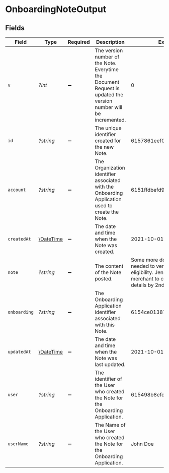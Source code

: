 # OnboardingNoteOutput


## Fields

| Field                                                                                                                                    | Type                                                                                                                                     | Required                                                                                                                                 | Description                                                                                                                              | Example                                                                                                                                  |
| ---------------------------------------------------------------------------------------------------------------------------------------- | ---------------------------------------------------------------------------------------------------------------------------------------- | ---------------------------------------------------------------------------------------------------------------------------------------- | ---------------------------------------------------------------------------------------------------------------------------------------- | ---------------------------------------------------------------------------------------------------------------------------------------- |
| `v`                                                                                                                                      | *?int*                                                                                                                                   | :heavy_minus_sign:                                                                                                                       | The version number of the Note. Everytime the Document Request is updated the version number will be incremented.                        | 0                                                                                                                                        |
| `id`                                                                                                                                     | *?string*                                                                                                                                | :heavy_minus_sign:                                                                                                                       | The unique identifier created for the new Note.                                                                                          | 6157861eef0827001c99d1eb                                                                                                                 |
| `account`                                                                                                                                | *?string*                                                                                                                                | :heavy_minus_sign:                                                                                                                       | The Organization identifier associated with the Onboarding Application used to create the Note.                                          | 6151ffdbefd963001c6c9d2d                                                                                                                 |
| `createdAt`                                                                                                                              | [\DateTime](https://www.php.net/manual/en/class.datetime.php)                                                                            | :heavy_minus_sign:                                                                                                                       | The date and time when the Note was created.                                                                                             | 2021-10-01T22:05:18.262Z                                                                                                                 |
| `note`                                                                                                                                   | *?string*                                                                                                                                | :heavy_minus_sign:                                                                                                                       | The content of the Note posted.                                                                                                          | Some more documents are needed to verify the account's eligibility. Jen Will contact the merchant to collect further details by 2nd Aug. |
| `onboarding`                                                                                                                             | *?string*                                                                                                                                | :heavy_minus_sign:                                                                                                                       | The Onboarding Application identifier associated with this Note.                                                                         | 6154ce01387b94001cd87ada                                                                                                                 |
| `updatedAt`                                                                                                                              | [\DateTime](https://www.php.net/manual/en/class.datetime.php)                                                                            | :heavy_minus_sign:                                                                                                                       | The date and time when the Note was last updated.                                                                                        | 2021-10-01T22:05:18.262Z                                                                                                                 |
| `user`                                                                                                                                   | *?string*                                                                                                                                | :heavy_minus_sign:                                                                                                                       | The identifier of the User who created the Note for the Onboarding Application.                                                          | 615498b8efd963001c6c9d62                                                                                                                 |
| `userName`                                                                                                                               | *?string*                                                                                                                                | :heavy_minus_sign:                                                                                                                       | The Name of the User who created the Note for the Onboarding Application.                                                                | John Doe                                                                                                                                 |